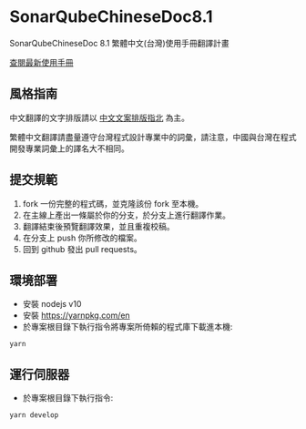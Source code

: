 # SonarQubeChineseDoc8.1

SonarQubeChineseDoc 8.1 繁體中文(台灣)使用手冊翻譯計畫

[查閱最新使用手冊](https://monkenwu.github.io/SonarQubeChineseDoc8.1/)

## 風格指南
中文翻譯的文字排版請以 [中文文案排版指北](https://github.com/sparanoid/chinese-copywriting-guidelines) 為主。

繁體中文翻譯請盡量遵守台灣程式設計專業中的詞彙，請注意，中國與台灣在程式開發專業詞彙上的譯名大不相同。

## 提交規範

1. fork 一份完整的程式碼，並克隆該份 fork 至本機。
2. 在主線上產出一條屬於你的分支，於分支上進行翻譯作業。
3. 翻譯結束後預覽翻譯效果，並且重複校稿。
4. 在分支上 push 你所修改的檔案。
5. 回到 github 發出 pull requests。

## 環境部署

- 安裝 nodejs v10
- 安裝 https://yarnpkg.com/en
- 於專案根目錄下執行指令將專案所倚賴的程式庫下載進本機:

```
yarn
```

## 運行伺服器

- 於專案根目錄下執行指令:

```
yarn develop
```